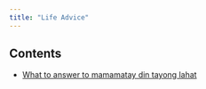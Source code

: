 ```yaml
---
title: "Life Advice"
---
```



## Contents
- [What to answer to mamamatay din tayong lahat](notes/perdev/mamamatay.md)